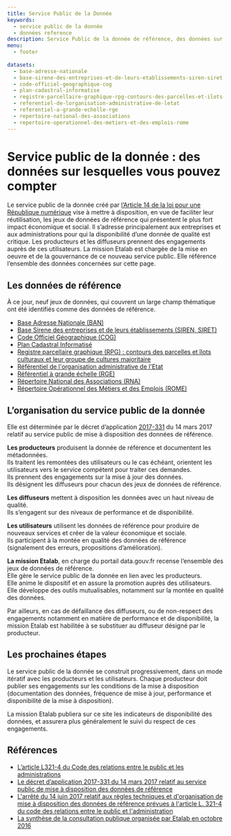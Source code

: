 ```yaml
---
title: Service Public de la Donnée
keywords:
  - service public de la donnée
  - données reference
description: Service Public de la donnée de référence, des données sur lesquelles vous pouvez compter.
menu:
  - footer
  
datasets:
  - base-adresse-nationale
  - base-sirene-des-entreprises-et-de-leurs-etablissements-siren-siret
  - code-officiel-geographique-cog
  - plan-cadastral-informatise
  - registre-parcellaire-graphique-rpg-contours-des-parcelles-et-ilots-culturaux-et-leur-groupe-de-cultures-majoritaire
  - referentiel-de-lorganisation-administrative-de-letat
  - referentiel-a-grande-echelle-rge
  - repertoire-national-des-associations
  - repertoire-operationnel-des-metiers-et-des-emplois-rome
---
```


# Service public de la donnée : des données sur lesquelles vous pouvez compter
Le service public de la donnée créé par [l’Article 14 de la loi pour une République numérique](https://www.legifrance.gouv.fr/affichTexteArticle.do?cidTexte=JORFTEXT000033202746&idArticle=JORFARTI000033203033&categorieLien=cid) vise à mettre à disposition, en vue de faciliter leur réutilisation, les jeux de données de référence qui présentent le plus fort impact économique et social. Il s’adresse principalement aux entreprises et aux administrations pour qui la disponibilité d’une donnée de qualité est critique. Les producteurs et les diffuseurs prennent des engagements auprès de ces utilisateurs. La mission Etalab est chargée de la mise en oeuvre et de la gouvernance de ce nouveau service public. Elle référence l’ensemble des données concernées sur cette page.

## Les données de référence
À ce jour, neuf jeux de données, qui couvrent un large champ thématique ont été identifiés comme des données de référence.

- [Base Adresse Nationale (BAN)](https://www.data.gouv.fr/fr/datasets/base-adresse-nationale/)
- [Base Sirene des entreprises et de leurs établissements (SIREN, SIRET)](https://www.data.gouv.fr/fr/datasets/base-sirene-des-entreprises-et-de-leurs-etablissements-siren-siret/)
- [Code Officiel Géographique (COG)](https://www.data.gouv.fr/fr/datasets/code-officiel-geographique-cog/)
- [Plan Cadastral Informatisé](https://www.data.gouv.fr/fr/datasets/plan-cadastral-informatise/)
- [Registre parcellaire graphique (RPG) : contours des parcelles et îlots culturaux et leur groupe de cultures majoritaire](https://www.data.gouv.fr/fr/datasets/registre-parcellaire-graphique-rpg-contours-des-parcelles-et-ilots-culturaux-et-leur-groupe-de-cultures-majoritaire/)
- [Référentiel de l'organisation administrative de l'Etat](https://www.data.gouv.fr/fr/datasets/referentiel-de-lorganisation-administrative-de-letat/)
- [Référentiel à grande échelle (RGE)](https://www.data.gouv.fr/fr/datasets/referentiel-a-grande-echelle-rge/)
- [Répertoire National des Associations (RNA)](https://www.data.gouv.fr/fr/datasets/repertoire-national-des-associations/)
- [Répertoire Opérationnel des Métiers et des Emplois (ROME)](https://www.data.gouv.fr/fr/datasets/repertoire-operationnel-des-metiers-et-des-emplois-rome/)

## L’organisation du service public de la donnée
Elle est déterminée par le décret d’application [2017-331](https://www.legifrance.gouv.fr/affichTexte.do?cidTexte=JORFTEXT000034194946&categorieLien=id) du 14 mars 2017 relatif au service public de mise à disposition des données de référence.

**Les producteurs** produisent la donnée de référence et documentent les métadonnées.  
Ils traitent les remontées des utilisateurs ou le cas échéant, orientent les utilisateurs vers le service compétent pour traiter ces demandes.  
Ils prennent des engagements sur la mise à jour des données.  
Ils désignent les diffuseurs pour chacun des jeux de données de référence.

**Les diffuseurs** mettent à disposition les données avec un haut niveau de qualité.  
Ils s’engagent sur des niveaux de performance et de disponibilité.

**Les utilisateurs** utilisent les données de référence pour produire de nouveaux services et créer de la valeur économique et sociale.  
Ils participent à la montée en qualité des données de référence (signalement des erreurs, propositions d’amélioration).

**La mission Etalab**, en charge du portail data.gouv.fr recense l’ensemble des jeux de données de référence.  
Elle gère le service public de la donnée en lien avec les producteurs.  
Elle anime le dispositif et en assure la promotion auprès des utilisateurs.  
Elle développe des outils mutualisables, notamment sur la montée en qualité des données.

Par ailleurs, en cas de défaillance des diffuseurs, ou de non-respect des engagements notamment en matière de performance et de disponibilité, la mission Etalab est habilitée à se substituer au diffuseur désigné par le producteur.

## Les prochaines étapes
Le service public de la donnée se construit progressivement, dans un mode itératif avec les producteurs et les utilisateurs. Chaque producteur doit publier ses engagements sur les conditions de la mise à disposition (documentation des données, fréquence de mise à jour, performance et disponibilité de la mise à disposition).

La mission Etalab publiera sur ce site les indicateurs de disponibilité des données, et assurera plus généralement le suivi du respect de ces engagements.

## Références
-   [L’article L321-4 du Code des relations entre le public et les administrations](https://www.legifrance.gouv.fr/affichCodeArticle.do?cidTexte=LEGITEXT000031366350&idArticle=LEGIARTI000033205649&dateTexte=29990101&categorieLien=cid)
-   [Le décret d’application 2017-331 du 14 mars 2017 relatif au service public de mise à disposition des données de référence](https://www.legifrance.gouv.fr/affichTexte.do?cidTexte=JORFTEXT000034194946&categorieLien=id)
-   [L'arrêté du 14 juin 2017 relatif aux règles techniques et d'organisation de mise à disposition des données de référence prévues à l'article L. 321-4 du code des relations entre le public et l'administration](https://www.legifrance.gouv.fr/eli/arrete/2017/6/14/PRMJ1713859A/jo/texte)
-   [La synthèse de la consultation publique organisée par Etalab en octobre 2016](http://www.etalab.gouv.fr/consultation-spd)